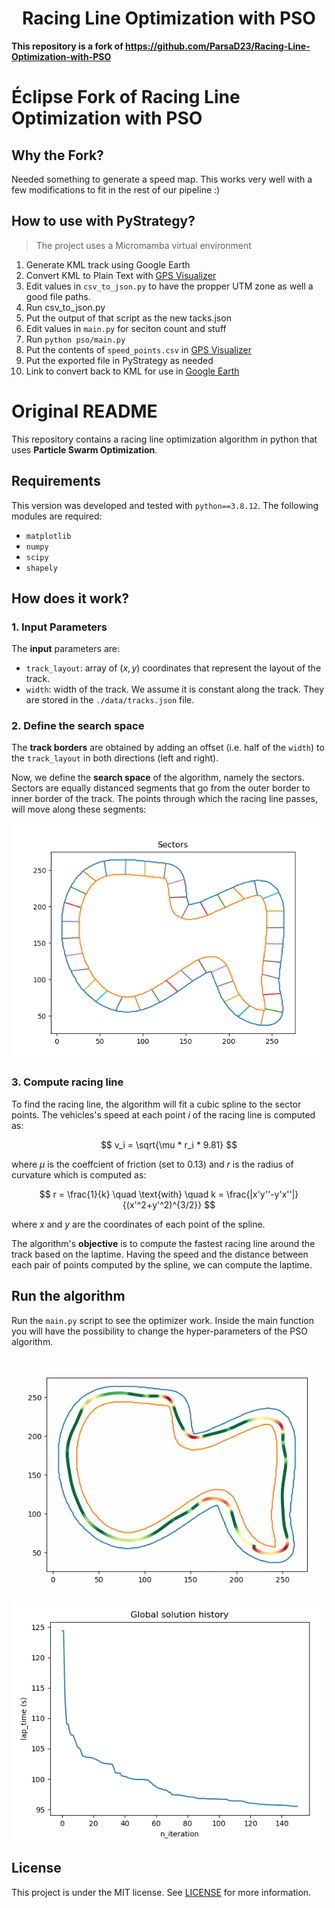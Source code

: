 <h1 align="center">Racing Line Optimization with PSO</h1>

**This repository is a fork of https://github.com/ParsaD23/Racing-Line-Optimization-with-PSO**

# Éclipse Fork of Racing Line Optimization with PSO

## Why the Fork?

Needed something to generate a speed map. This works very well with a few modifications to fit in the rest of our pipeline :)

## How to use with PyStrategy?

>The project uses a Micromamba virtual environment

1. Generate KML track using Google Earth
2. Convert KML to Plain Text with [GPS Visualizer](https://www.gpsvisualizer.com/convert_input?form:add_elevation=auto&convert_add_course=1&convert_add_distance=1&convert_add_slope=1&convert_add_speed=1&units=metric)
3. Edit values in `csv_to_json.py` to have the propper UTM zone as well a good file paths.
4. Run csv_to_json.py
5. Put the output of that script as the new tacks.json
6. Edit values in `main.py` for seciton count and stuff
6. Run `python pso/main.py`
7. Put the contents of `speed_points.csv` in [GPS Visualizer](https://www.gpsvisualizer.com/convert_input?form:add_elevation=auto&convert_add_course=1&convert_add_distance=1&convert_add_slope=1&convert_add_speed=1&units=metric)
8. Put the exported file in PyStrategy as needed
9. Link to convert back to KML for use in [Google Earth](https://www.gpsvisualizer.com/map_input?add_elevation=auto&convert_routes=t_aw&force_type=t&form=googleearth&googleearth_zip=0&tickmark_zero=1&trk_colorize=speed&units=metric)


# Original README

This repository contains a racing line optimization algorithm in python that uses **Particle Swarm Optimization**.

## Requirements

This version was developed and tested with ```python==3.8.12```. The following modules are required:
* ```matplotlib```
* ```numpy```
* ```scipy```
* ```shapely```

## How does it work?

### 1. Input Parameters

The **input** parameters are:
- `track_layout`: array of $(x,y)$ coordinates that represent the layout of the track.
- `width`: width of the track. We assume it is constant along the track.
They are stored in the `./data/tracks.json` file.

### 2. Define the search space

The **track borders** are obtained by adding an offset (i.e. half of the `width`) to the `track_layout` in both directions (left and right).

Now, we define the **search space** of the algorithm, namely the sectors. Sectors are equally distanced segments that go from the outer border to inner border of the track. The points through which the racing line passes, will move along these segments:

![](imgs/Sectors.png)

### 3. Compute racing line

To find the racing line, the algorithm will fit a cubic spline to the sector points. The vehicles's speed at each point $i$ of the racing line is computed as:

$$ v_i = \sqrt{\mu * r_i * 9.81} $$

where $\mu$ is the coeffcient of friction (set to $0.13$) and $r$ is the radius of curvature which is computed as:

$$ r = \frac{1}{k} \quad \text{with} \quad k = \frac{|x'y''-y'x''|}{(x'^2+y'^2)^{3/2}} $$

where $x$ and $y$ are the coordinates of each point of the spline.

The algorithm's **objective** is to compute the fastest racing line around the track based on the laptime. Having the speed and the distance between each pair of points computed by the spline, we can compute the laptime.

## Run the algorithm

Run the `main.py` script to see the optimizer work. Inside the main function you will have the possibility to change the hyper-parameters of the PSO algorithm.

![](imgs/RacingLineEvolution.gif)

![](imgs/LapTimeEvolution.png)

## License

This project is under the MIT license. See [LICENSE](https://github.com/ParsaD23/Racing-Line-Optimization-with-PSO/blob/master/LICENSE) for more information.
